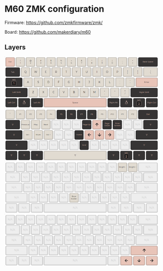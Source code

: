 # M60 ZMK configuration

Firmware: https://github.com/zmkfirmware/zmk/

Board: https://github.com/makerdiary/m60

## Layers

![default](img/layer_default.png)
![navigation](img/layer_navigation.png)
![tools](img/layer_tools.png)
![tap](img/layer_tap.png)
